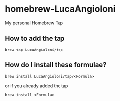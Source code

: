# homebrew-LucaAngioloni
My personal Homebrew Tap

## How to add the tap

```
brew tap LucaAngioloni/tap
```

## How do I install these formulae?

```
brew install LucaAngioloni/tap/<Formula>
```

or if you already added the tap

```
brew install <Formula>
```
